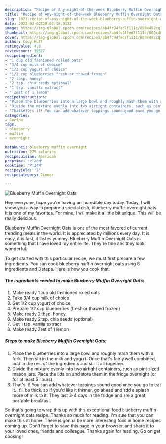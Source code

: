 ```yaml
---
description: "Recipe of Any-night-of-the-week Blueberry Muffin Overnight Oats"
title: "Recipe of Any-night-of-the-week Blueberry Muffin Overnight Oats"
slug: 1021-recipe-of-any-night-of-the-week-blueberry-muffin-overnight-oats
date: 2022-03-02T20:07:18.913Z
image: https://img-global.cpcdn.com/recipes/ab4fc94fed7f111c/680x482cq70/blueberry-muffin-overnight-oats-recipe-main-photo.jpg
thumbnail: https://img-global.cpcdn.com/recipes/ab4fc94fed7f111c/680x482cq70/blueberry-muffin-overnight-oats-recipe-main-photo.jpg
cover: https://img-global.cpcdn.com/recipes/ab4fc94fed7f111c/680x482cq70/blueberry-muffin-overnight-oats-recipe-main-photo.jpg
author: Cody Huff
ratingvalue: 4.8
reviewcount: 10527
recipeingredient:
- "1 cup old fashioned rolled oats"
- "3/4 cup milk of choice"
- "1/2 cup yogurt of choice"
- "1/2 cup blueberries fresh or thawed frozen"
- "2 tbsp. honey"
- "2 tsp. chia seeds optional"
- "1 tsp. vanilla extract"
- " Zest of 1 lemon"
recipeinstructions:
- "Place the blueberries into a large bowl and roughly mash them with a fork. Then stir in the milk and yogurt. Once that&#39;s fairly well combined, add in the rest of the ingredients and stir it all together."
- "Divide the mixture evenly into two airtight containers, such as pint sized mason jars. Place the lids on and store them in the fridge overnight (or for at least 5 hours)."
- "That&#39;s it! You can add whatever toppings sound good once you go to eat it. It&#39;ll be thick, so if you&#39;d like it thinner, go ahead and add a splash more of milk to it. They last 3-4 days in the fridge and are a great, portable breakfast."
categories:
- Recipe
tags:
- blueberry
- muffin
- overnight

katakunci: blueberry muffin overnight 
nutrition: 275 calories
recipecuisine: American
preptime: "PT28M"
cooktime: "PT34M"
recipeyield: "3"
recipecategory: Dinner

---
```



![Blueberry Muffin Overnight Oats](https://img-global.cpcdn.com/recipes/ab4fc94fed7f111c/680x482cq70/blueberry-muffin-overnight-oats-recipe-main-photo.jpg)

Hey everyone, hope you're having an incredible day today. Today, I will show you a way to prepare a special dish, blueberry muffin overnight oats. It is one of my favorites. For mine, I will make it a little bit unique. This will be really delicious.



Blueberry Muffin Overnight Oats is one of the most favored of current trending meals in the world. It is appreciated by millions every day. It is easy, it is fast, it tastes yummy. Blueberry Muffin Overnight Oats is something that I have loved my entire life. They're fine and they look wonderful.


To get started with this particular recipe, we must first prepare a few ingredients. You can cook blueberry muffin overnight oats using 8 ingredients and 3 steps. Here is how you cook that.

<!--inarticleads1-->

##### The ingredients needed to make Blueberry Muffin Overnight Oats:

1. Make ready 1 cup old fashioned rolled oats
1. Take 3/4 cup milk of choice
1. Get 1/2 cup yogurt of choice
1. Prepare 1/2 cup blueberries (fresh or thawed frozen)
1. Make ready 2 tbsp. honey
1. Make ready 2 tsp. chia seeds (optional)
1. Get 1 tsp. vanilla extract
1. Make ready  Zest of 1 lemon




<!--inarticleads2-->

##### Steps to make Blueberry Muffin Overnight Oats:

1. Place the blueberries into a large bowl and roughly mash them with a fork. Then stir in the milk and yogurt. Once that&#39;s fairly well combined, add in the rest of the ingredients and stir it all together.
1. Divide the mixture evenly into two airtight containers, such as pint sized mason jars. Place the lids on and store them in the fridge overnight (or for at least 5 hours).
1. That&#39;s it! You can add whatever toppings sound good once you go to eat it. It&#39;ll be thick, so if you&#39;d like it thinner, go ahead and add a splash more of milk to it. They last 3-4 days in the fridge and are a great, portable breakfast.




So that's going to wrap this up with this exceptional food blueberry muffin overnight oats recipe. Thanks so much for reading. I'm sure that you can make this at home. There is gonna be more interesting food in home recipes coming up. Don't forget to save this page in your browser, and share it to your loved ones, friends and colleague. Thanks again for reading. Go on get cooking!
